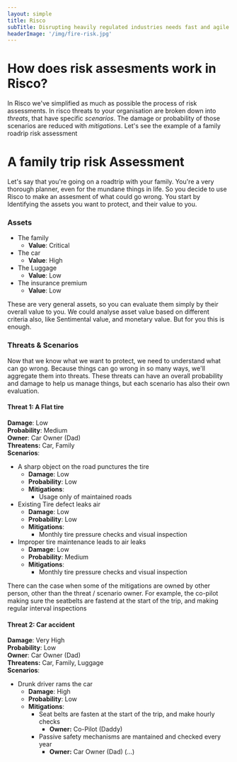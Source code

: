 ```yaml
---
layout: simple
title: Risco
subTitle: Disrupting heavily regulated industries needs fast and agile risk management
headerImage: '/img/fire-risk.jpg'
---
```


# How does risk assesments work in Risco?
In Risco we've simplified as much as possible the process of risk assessments. In risco 
threats to your organisation are broken down into *threats*, that have specific *scenarios*. 
The damage or probability of those scenarios are reduced with *mitigations*. Let's see the example
of a family roadrip risk assessment

# A family trip risk Assessment

Let's say that you're going on a roadtrip with your family. You're a very thorough
planner, even for the mundane things in life. So you decide to use Risco to
make an assesment of what could go wrong. You start by Identifying the assets you
want to protect, and their value to you.

### Assets
- The family
  - **Value**: Critical
- The car
  - **Value**: High
- The Luggage
  - **Value**: Low
- The insurance premium
  - **Value**: Low

These are very general assets, so you can evaluate them simply by their overall
value to you. We could analyse asset value based on different criteria also,
like Sentimental value, and monetary value. But for you this is enough.

### Threats & Scenarios
Now that we know what we want to protect, we need to understand what can go wrong.
Because things can go wrong in so many ways, we'll aggregate them into threats.
These threats can have an overall probability and damage to help us manage things,
but each scenario has also their own evaluation.

#### **Threat 1: A Flat tire**
**Damage**: Low  
**Probability**: Medium  
**Owner**: Car Owner (Dad)  
**Threatens:**  Car, Family  
**Scenarios**:

- A sharp object on the road punctures the tire
  - **Damage**: Low
  - **Probability**: Low
  - **Mitigations**:
    - Usage only of maintained roads
- Existing Tire defect leaks air
  - **Damage**: Low
  - **Probability**: Low
  - **Mitigations**:
    - Monthly tire pressure checks and visual inspection
- Improper tire maintenance leads to air leaks
  - **Damage**: Low
  - **Probability**: Medium
  - **Mitigations**:
    - Monthly tire pressure checks and visual inspection


There can the case when some of the mitigations are owned by other person, other
than the threat / scenario owner. For example, the co-pilot making sure the
seatbelts are fastend at the start of the trip, and making regular interval
inspections  

#### **Threat 2: Car accident**
**Damage**: Very High  
**Probability**: Low  
**Owner**: Car Owner (Dad)  
**Threatens:**  Car, Family, Luggage  
**Scenarios**:
- Drunk driver rams the car
  - **Damage**: High
  - **Probability**: Low
  - **Mitigations**:
    - Seat belts are fasten at the start of the trip, and make hourly checks
      - **Owner:** Co-Pilot (Daddy)
    - Passive safety mechanisms are mantained and checked every year
      - **Owner:** Car Owner (Dad)
(...)
